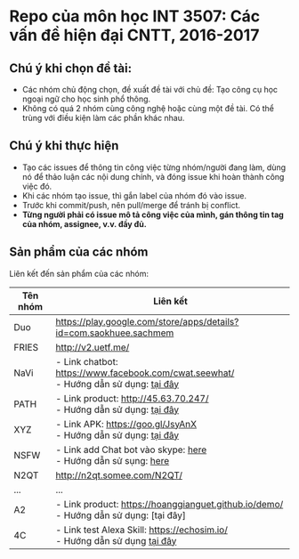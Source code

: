 ﻿# Repo của môn học INT 3507: Các vấn đề hiện đại CNTT, 2016-2017

## Chú ý khi chọn đề tài:
- Các nhóm chủ động chọn, đề xuất đề tài với chủ đề: Tạo công cụ học ngoại ngữ cho học sinh phổ thông.
- Không có quá 2 nhóm cùng công nghệ hoặc cùng một đề tài. Có thể trùng với điều kiện làm các phần khác nhau.
 
## Chú ý khi thực hiện
- Tạo các issues để thông tin công việc từng nhóm/người đang làm, dùng nó để thảo luận các nội dung chính, và đóng issue khi hoàn thành công việc đó.
- Khi các nhóm tạo issue, thì gắn label của nhóm đó vào issue.
- Trước khi commit/push, nên pull/merge để tránh bị conflict.
- **Từng người phải có issue mô tả công việc của mình, gán thông tin tag của nhóm, assignee, v.v. đầy đủ.**

## Sản phẩm của các nhóm
Liên kết đến sản phẩm của các nhóm:

| Tên nhóm | Liên kết  |
|---|---|
| Duo | https://play.google.com/store/apps/details?id=com.saokhuee.sachmem  |
| FRIES  | http://v2.uetf.me/ |
| NaVi  | - Link chatbot: https://www.facebook.com/cwat.seewhat/ <br/> - Hướng dẫn sử dụng: [tại đây](https://github.com/trieudh58/int3507-2016/blob/master/NaVi/README.md)|
| PATH  | - Link product: http://45.63.70.247/ <br/> - Hướng dẫn sử dụng: [tại đây](https://github.com/ducanhk58uet/int3507-2016/blob/master/PATH/README.md) |
| XYZ  | - Link APK:  https://goo.gl/JsyAnX <br/> - Hướng dẫn sử dụng: [tại đây](https://github.com/trangnt58/int3507-2016/blob/master/xyz/README.md) |
| NSFW | - Link add Chat bot vào skype: [here](https://join.skype.com/bot/455b9e86-db27-4a3a-86c8-df9cc15ccc09) <br/> - Hướng dẫn sử sụng: [here](https://github.com/truonganhhoang/int3507-2016/blob/master/NSFW/FAQ%20Bot%20V2/README.md)
| N2QT | http://n2qt.somee.com/N2QT/  |
| ...  | ... |
| A2 | - Link product: https://hoanggianguet.github.io/demo/ <br/> - Hướng dẫn sử dụng: [tại đây] |
| 4C | - Link test Alexa Skill: https://echosim.io/ <br/> - Hướng dẫn sử dụng [tại đây](https://github.com/truonganhhoang/int3507-2016/commit/275c5e14a81bdcfbae0909afc29d2f249b4a8f9d)|
